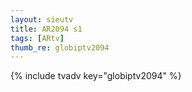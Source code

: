```yaml
--- 
layout: sieutv
title: AR2094 s1
tags: [ARtv]
thumb_re: globiptv2094
---
```

{% include tvadv key="globiptv2094" %} 
